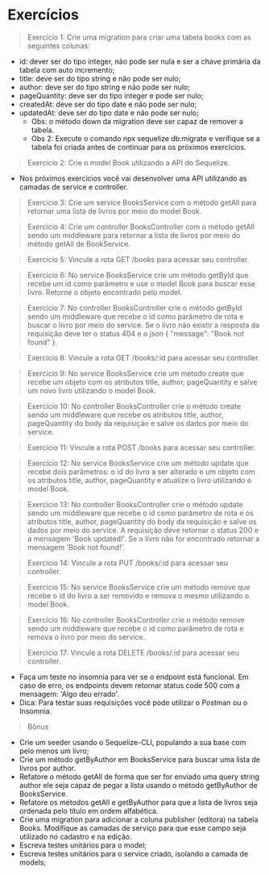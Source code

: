 # Exercícios

> Exercício 1: Crie uma migration para criar uma tabela books com as seguintes colunas:

* id: dever ser do tipo integer, não pode ser nula e ser a chave primária da tabela com auto incremento;
* title: deve ser do tipo string e não pode ser nulo;
* author: deve ser do tipo string e não pode ser nulo;
* pageQuantity: deve ser do tipo integer e pode ser nulo;
* createdAt: deve ser do tipo date e não pode ser nulo;
* updatedAt: deve ser do tipo date e não pode ser nulo;
  * Obs: o método down da migration deve ser capaz de remover a tabela.
  * Obs 2: Execute o comando npx sequelize db:migrate e verifique se a tabela foi criada antes de continuar para os próximos exercícios.

> Exercício 2: Crie o model Book utilizando a API do Sequelize.

* Nos próximos exercícios você vai desenvolver uma API utilizando as camadas de service e controller.

> Exercício 3: Crie um service BooksService com o método getAll para retornar uma lista de livros por meio do model Book.

> Exercício 4: Crie um controller BooksController com o método getAll sendo um middleware para retornar a lista de livros por meio do método getAll de BookService.

> Exercício 5: Vincule a rota GET /books para acessar seu controller.

> Exercício 6: No service BooksService crie um método getById que recebe um id como parâmetro e use o model Book para buscar esse livro. Retorne o objeto encontrado pelo model.

> Exercício 7: No controller BooksController crie o método getById sendo um middleware que recebe o id como parâmetro de rota e buscar o livro por meio do service. Se o livro não existir a resposta da requisição deve ter o status 404 e o json { "message": "Book not found" }.

> Exercício 8: Vincule a rota GET /books/:id para acessar seu controller.

> Exercício 9: No service BooksService crie um método create que recebe um objeto com os atributos title, author, pageQuantity e salve um novo livro utilizando o model Book.

> Exercício 10: No controller BooksController crie o método create sendo um middleware que recebe os atributos title, author, pageQuantity do body da requisição e salve os dados por meio do service.

> Exercício 11: Vincule a rota POST /books para acessar seu controller.

> Exercício 12: No service BooksService crie um método update que recebe dois parâmetros: o id do livro a ser alterado e um objeto com os atributos title, author, pageQuantity e atualize o livro utilizando o model Book.

> Exercício 13: No controller BooksController crie o método update sendo um middleware que recebe o id como parâmetro de rota e os atributos title, author, pageQuantity do body da requisição e salve os dados por meio do service. A requisição deve retornar o status 200 e a mensagem 'Book updated!'. Se o livro não for encontrado retornar a mensagem 'Book not found!'.

> Exercício 14: Vincule a rota PUT /books/:id para acessar seu controller.

> Exercício 15: No service BooksService crie um método remove que recebe o id do livro a ser removido e remova o mesmo utilizando o model Book.

> Exercício 16: No controller BooksController crie o método remove sendo um middleware que recebe o id como parâmetro de rota e remova o livro por meio do service.

> Exercício 17: Vincule a rota DELETE /books/:id para acessar seu controller.

* Faça um teste no insomnia para ver se o endpoint está funcional.
Em caso de erro, os endpoints devem retornar status code 500 com a mensagem: 'Algo deu errado'.
* Dica: Para testar suas requisições você pode utilizar o Postman ou o Insomnia.

> Bônus

* Crie um seeder usando o Sequelize-CLI, populando a sua base com pelo menos um livro;
* Crie um método getByAuthor em BooksService para buscar uma lista de livros por author.
* Refatore o método getAll de forma que ser for enviado uma query string author ele seja capaz de pegar a lista usando o método getByAuthor de BooksService.
* Refatore os métodos getAll e getByAuthor para que a lista de livros seja ordenada pelo título em ordem alfabética.
* Crie uma migration para adicionar a coluna publisher (editora) na tabela Books. Modifique as camadas de serviço para que esse campo seja utilizado no cadastro e na edição.
* Escreva testes unitários para o model;
* Escreva testes unitários para o service criado, isolando a camada de models;
